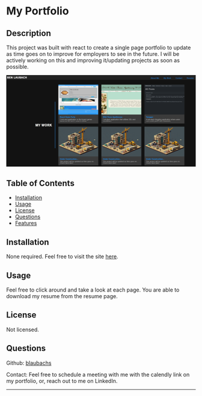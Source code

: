 # My Portfolio

## Description

This project was built with react to create a single page portfolio to update as time goes on to improve for employers to see in the future. I will be actively working on this and improving it/updating projects as soon as possible.

![screenshot](./src/assets/img/portfolio-screenshot.PNG)

## Table of Contents

- [Installation](#installation)
- [Usage](#usage)
- [License](#license)
- [Questions](#questions)
- [Features](#features)

## Installation

None required. Feel free to visit the site [here](https://blaubachs.github.io/portfolio/).

## Usage

Feel free to click around and take a look at each page. You are able to download my resume from the resume page.

## License

Not licensed.

## Questions

Github: [blaubachs](https://github.com/blaubachs)

Contact: Feel free to schedule a meeting with me with the calendly link on my portfolio, or, reach out to me on LinkedIn.

---

